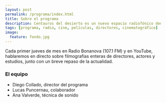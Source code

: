 ```yaml
---
layout: post
permalink: /programa/index.html
title: Sobre el programa
description: Centauros del desierto es un nuevo espacio radiofónico dedicado a la exploración del mundo cinematográfico.
tags: [programa, radio, cine, películas, directores, cinematográfico]
image:
  feature: fondo.jpg
---
```


Cada primer jueves de mes en Radio Bonanova (107.1 FM) y en YouTube, hablaremos en directo sobre filmografías enteras de directores, actores y estudios, junto con un breve repaso de la actualidad.

### El equipo
* Diego Collado, director del programa
* Lucas Puncernau, colaborador
* Ana Valverde, técnica de sonido
